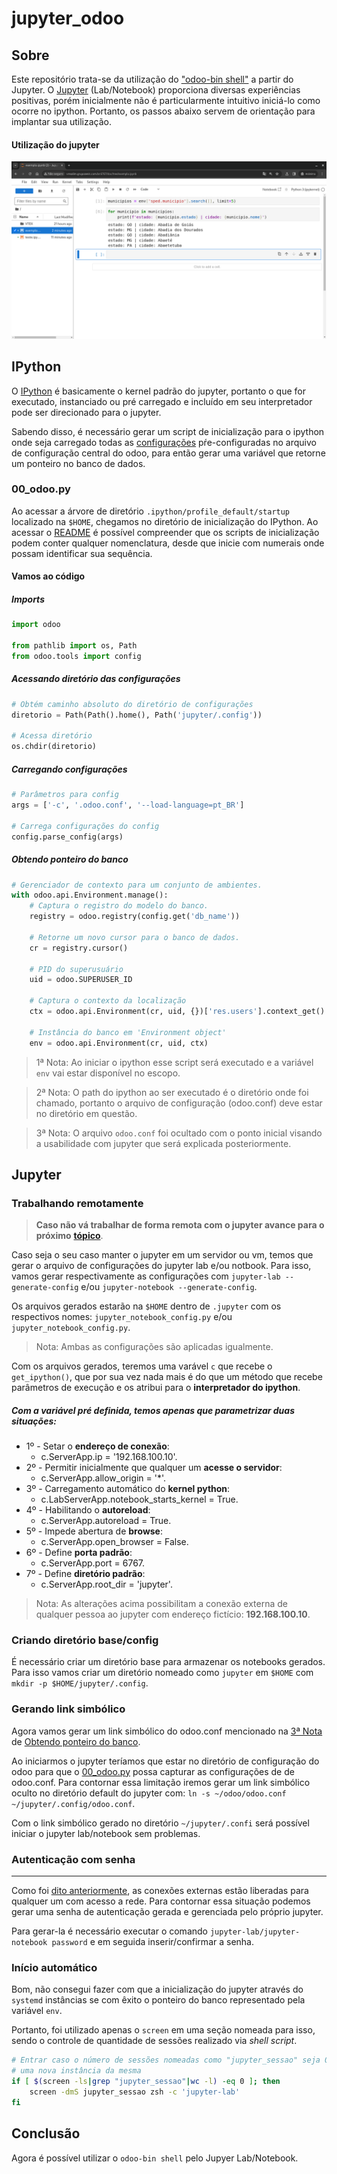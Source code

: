 # jupyter_odoo

## Sobre

Este repositório trata-se da utilização do ["odoo-bin shell"](https://www.odoo.com/documentation/17.0/developer/reference/cli.html?highlight=conf#shell)
a partir do Jupyter. O [Jupyter](https://docs.jupyter.org/pt-br/latest/)
(Lab/Notebook) proporciona diversas experiências positivas, porém inicialmente
não é particularmente intuitivo iniciá-lo como ocorre no ipython. Portanto, os
passos abaixo servem de orientação para implantar sua utilização.

#### Utilização do jupyter
![Jupyter Lab](img/img.png)

## IPython

O [IPython](https://ipython.readthedocs.io/en/stable/) é basicamente o kernel
padrão do jupyter, portanto o que for executado, instanciado ou pré carregado e
incluído em seu interpretador pode ser direcionado para o jupyter.

Sabendo disso, é necessário gerar um script de inicialização para o ipython onde
seja carregado todas as [configurações](https://www.odoo.com/documentation/17.0/developer/reference/cli.html?highlight=conf#reference-cmdline-config)
pŕe-configuradas no arquivo de configuração central do odoo, para então gerar
uma variável que retorne um ponteiro no banco de dados.

### 00_odoo.py

Ao acessar a árvore de diretório `.ipython/profile_default/startup` localizado
na `$HOME`, chegamos no diretório de inicialização do IPython. Ao acessar o
[README](https://github.com/ipython/ipython/blob/main/IPython/core/profile/README_STARTUP)
é possível compreender que os scripts de inicialização podem conter qualquer
nomenclatura, desde que inicie com numerais onde possam identificar sua
sequência.

#### Vamos ao código

##### Imports

```python
import odoo

from pathlib import os, Path
from odoo.tools import config
```

##### Acessando diretório das configurações
```python
# Obtém caminho absoluto do diretório de configurações
diretorio = Path(Path().home(), Path('jupyter/.config'))

# Acessa diretório
os.chdir(diretorio)
```

##### Carregando configurações
```python
# Parâmetros para config
args = ['-c', '.odoo.conf', '--load-language=pt_BR']

# Carrega configurações do config
config.parse_config(args)
```

##### Obtendo ponteiro do banco
```python
# Gerenciador de contexto para um conjunto de ambientes.
with odoo.api.Environment.manage():
    # Captura o registro do modelo do banco.
    registry = odoo.registry(config.get('db_name'))

    # Retorne um novo cursor para o banco de dados.
    cr = registry.cursor()

    # PID do superusuário
    uid = odoo.SUPERUSER_ID

    # Captura o contexto da localização
    ctx = odoo.api.Environment(cr, uid, {})['res.users'].context_get()

    # Instância do banco em 'Environment object'
    env = odoo.api.Environment(cr, uid, ctx)
```

> 1ª Nota: Ao iniciar o ipython esse script será executado e a variável `env`
> vai estar disponível no escopo.

> 2ª Nota: O path do ipython ao ser executado é o diretório onde foi chamado,
> portanto o arquivo de configuração (odoo.conf) deve estar no diretório em
> questão.

<a name="nota" id="nota_odoo_conf"></a>

> 3ª Nota: O arquivo `odoo.conf` foi ocultado com o ponto inicial visando a
> usabilidade com jupyter que será explicada posteriormente.

## Jupyter

### Trabalhando remotamente

> __Caso não vá trabalhar de forma remota com o jupyter avance para o próximo__
> __[tópico](#criando-diretório-base)__.

Caso seja o seu caso manter o jupyter em um servidor ou vm, temos que gerar o
arquivo de configurações do jupyter lab e/ou notbook. Para isso, vamos gerar
respectivamente as configurações com `jupyter-lab --generate-config` e/ou
`jupyter-notebook --generate-config`.

Os arquivos gerados estarão na `$HOME` dentro de `.jupyter` com os respectivos
nomes: `jupyter_notebook_config.py` e/ou `jupyter_notebook_config.py`.

> Nota: Ambas as configurações são aplicadas igualmente.

Com os arquivos gerados, teremos uma varável `c` que recebe o `get_ipython()`,
que por sua vez nada mais é do que um método que recebe parâmetros de execução e
os atribui para o __interpretador do ipython__.

##### Com a variável pré definida, temos apenas que parametrizar duas situações:

* 1º - Setar o __endereço de conexão__:
    * c.ServerApp.ip = '192.168.100.10'.
* 2º - Permitir inicialmente que qualquer um __acesse o servidor__:
    * c.ServerApp.allow_origin = '*'.
* 3º - Carregamento automático do __kernel python__:
    * c.LabServerApp.notebook_starts_kernel = True.
* 4º - Habilitando o __autoreload__:
    * c.ServerApp.autoreload = True.
* 5º - Impede abertura de __browse__:
    * c.ServerApp.open_browser = False.
* 6º - Define __porta padrão__:
    * c.ServerApp.port = 6767.
* 7º - Define __diretório padrão__:
    * c.ServerApp.root_dir = 'jupyter'.

> Nota: As alterações acima possibilitam a conexão externa de qualquer pessoa ao
> jupyter com endereço fictício: __192.168.100.10__.

### Criando diretório base/config
É necessário criar um diretório base para armazenar os notebooks gerados. Para
isso vamos criar um diretório nomeado como `jupyter` em `$HOME` com
`mkdir -p $HOME/jupyter/.config`.

### Gerando link simbólico
Agora vamos gerar um link simbólico do odoo.conf mencionado na
[3ª Nota](#nota_odoo_conf) de
[Obtendo ponteiro do banco](#obtendo-ponteiro-do-banco).

Ao iniciarmos o jupyter teríamos que estar no diretório de configuração do odoo
para que o [00_odoo.py](#00_odoopy) possa capturar as configurações de de
odoo.conf. Para contornar essa limitação iremos gerar um link simbólico oculto
no diretório default do jupyter com:
`ln -s ~/odoo/odoo.conf ~/jupyter/.config/odoo.conf`.

Com o link simbólico gerado no diretório `~/jupyter/.confi` será possível
iniciar o jupyter lab/notebook sem problemas.

### Autenticação com senha
___
Como foi [dito anteriormente](#com-a-variável-pré-definida-temos-apenas-que-parametrizar-duas-situações),
as conexões externas estão liberadas para qualquer um com acesso a rede. Para
contornar essa situação podemos gerar uma senha de autenticação gerada e
gerenciada pelo próprio jupyter.

Para gerar-la é necessário executar o comando
`jupyter-lab/jupyter-notebook password` e em seguida inserir/confirmar a senha.

### Início automático
Bom, não consegui fazer com que a inicialização do jupyter através do `systemd`
instâncias se com êxito o ponteiro do banco representado pela variável `env`.

Portanto, foi utilizado apenas o `screen` em uma seção nomeada para isso, sendo
o controle de quantidade de sessões realizado via _shell script_.

```zsh
# Entrar caso o número de sessões nomeadas como "jupyter_sessao" seja 0 e inicia
# uma nova instância da mesma
if [ $(screen -ls|grep "jupyter_sessao"|wc -l) -eq 0 ]; then
    screen -dmS jupyter_sessao zsh -c 'jupyter-lab'
fi
```

## Conclusão
Agora é possível utilizar o `odoo-bin shell` pelo Jupyer Lab/Notebook.
